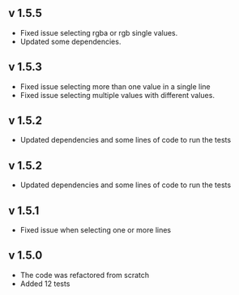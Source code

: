 ## v 1.5.5
* Fixed issue selecting rgba or rgb single values.
* Updated some dependencies.

## v 1.5.3
* Fixed issue selecting more than one value in a single line
* Fixed issue selecting multiple values with different values.

## v 1.5.2
* Updated dependencies and some lines of code to run the tests

## v 1.5.2
* Updated dependencies and some lines of code to run the tests

## v 1.5.1
* Fixed issue when selecting one or more lines

## v 1.5.0
* The code was refactored from scratch
* Added 12 tests